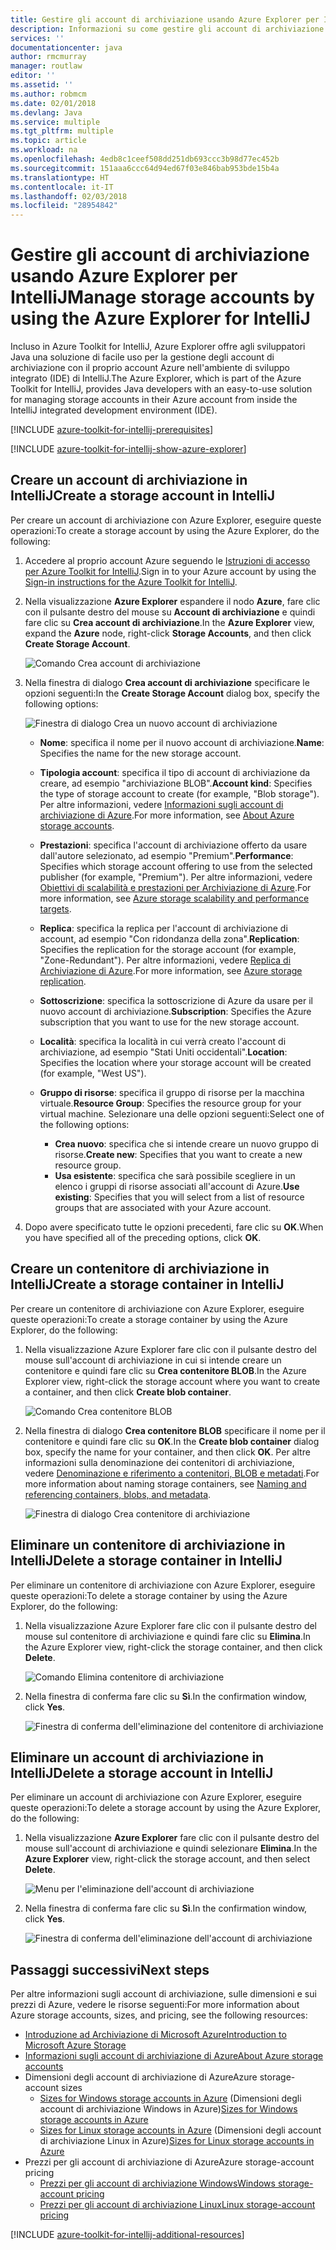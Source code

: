 ```yaml
---
title: Gestire gli account di archiviazione usando Azure Explorer per IntelliJ
description: Informazioni su come gestire gli account di archiviazione di Azure con Azure Explorer per IntelliJ.
services: ''
documentationcenter: java
author: rmcmurray
manager: routlaw
editor: ''
ms.assetid: ''
ms.author: robmcm
ms.date: 02/01/2018
ms.devlang: Java
ms.service: multiple
ms.tgt_pltfrm: multiple
ms.topic: article
ms.workload: na
ms.openlocfilehash: 4edb8c1ceef508dd251db693ccc3b98d77ec452b
ms.sourcegitcommit: 151aaa6ccc64d94ed67f03e846bab953bde15b4a
ms.translationtype: HT
ms.contentlocale: it-IT
ms.lasthandoff: 02/03/2018
ms.locfileid: "28954842"
---
```

# <a name="manage-storage-accounts-by-using-the-azure-explorer-for-intellij"></a><span data-ttu-id="a1f17-103">Gestire gli account di archiviazione usando Azure Explorer per IntelliJ</span><span class="sxs-lookup"><span data-stu-id="a1f17-103">Manage storage accounts by using the Azure Explorer for IntelliJ</span></span>

<span data-ttu-id="a1f17-104">Incluso in Azure Toolkit for IntelliJ, Azure Explorer offre agli sviluppatori Java una soluzione di facile uso per la gestione degli account di archiviazione con il proprio account Azure nell'ambiente di sviluppo integrato (IDE) di IntelliJ.</span><span class="sxs-lookup"><span data-stu-id="a1f17-104">The Azure Explorer, which is part of the Azure Toolkit for IntelliJ, provides Java developers with an easy-to-use solution for managing storage accounts in their Azure account from inside the IntelliJ integrated development environment (IDE).</span></span>

[!INCLUDE [azure-toolkit-for-intellij-prerequisites](../includes/azure-toolkit-for-intellij-prerequisites.md)]

[!INCLUDE [azure-toolkit-for-intellij-show-azure-explorer](../includes/azure-toolkit-for-intellij-show-azure-explorer.md)]

## <a name="create-a-storage-account-in-intellij"></a><span data-ttu-id="a1f17-105">Creare un account di archiviazione in IntelliJ</span><span class="sxs-lookup"><span data-stu-id="a1f17-105">Create a storage account in IntelliJ</span></span>

<span data-ttu-id="a1f17-106">Per creare un account di archiviazione con Azure Explorer, eseguire queste operazioni:</span><span class="sxs-lookup"><span data-stu-id="a1f17-106">To create a storage account by using the Azure Explorer, do the following:</span></span>

1. <span data-ttu-id="a1f17-107">Accedere al proprio account Azure seguendo le [Istruzioni di accesso per Azure Toolkit for IntelliJ].</span><span class="sxs-lookup"><span data-stu-id="a1f17-107">Sign in to your Azure account by using the [Sign-in instructions for the Azure Toolkit for IntelliJ].</span></span> 

2. <span data-ttu-id="a1f17-108">Nella visualizzazione **Azure Explorer** espandere il nodo **Azure**, fare clic con il pulsante destro del mouse su **Account di archiviazione** e quindi fare clic su **Crea account di archiviazione**.</span><span class="sxs-lookup"><span data-stu-id="a1f17-108">In the **Azure Explorer** view, expand the **Azure** node, right-click **Storage Accounts**, and then click **Create Storage Account**.</span></span>

   ![Comando Crea account di archiviazione][CS01]

3. <span data-ttu-id="a1f17-110">Nella finestra di dialogo **Crea account di archiviazione** specificare le opzioni seguenti:</span><span class="sxs-lookup"><span data-stu-id="a1f17-110">In the **Create Storage Account** dialog box, specify the following options:</span></span>

   ![Finestra di dialogo Crea un nuovo account di archiviazione][CS02]

   * <span data-ttu-id="a1f17-112">**Nome**: specifica il nome per il nuovo account di archiviazione.</span><span class="sxs-lookup"><span data-stu-id="a1f17-112">**Name**: Specifies the name for the new storage account.</span></span>

   * <span data-ttu-id="a1f17-113">**Tipologia account**: specifica il tipo di account di archiviazione da creare, ad esempio "archiviazione BLOB".</span><span class="sxs-lookup"><span data-stu-id="a1f17-113">**Account kind**: Specifies the type of storage account to create (for example, "Blob storage").</span></span> <span data-ttu-id="a1f17-114">Per altre informazioni, vedere [Informazioni sugli account di archiviazione di Azure].</span><span class="sxs-lookup"><span data-stu-id="a1f17-114">For more information, see [About Azure storage accounts].</span></span> 

   * <span data-ttu-id="a1f17-115">**Prestazioni**: specifica l'account di archiviazione offerto da usare dall'autore selezionato, ad esempio "Premium".</span><span class="sxs-lookup"><span data-stu-id="a1f17-115">**Performance**: Specifies which storage account offering to use from the selected publisher (for example, "Premium").</span></span> <span data-ttu-id="a1f17-116">Per altre informazioni, vedere [Obiettivi di scalabilità e prestazioni per Archiviazione di Azure].</span><span class="sxs-lookup"><span data-stu-id="a1f17-116">For more information, see [Azure storage scalability and performance targets].</span></span> 

   * <span data-ttu-id="a1f17-117">**Replica**: specifica la replica per l'account di archiviazione di account, ad esempio "Con ridondanza della zona".</span><span class="sxs-lookup"><span data-stu-id="a1f17-117">**Replication**: Specifies the replication for the storage account (for example, "Zone-Redundant").</span></span> <span data-ttu-id="a1f17-118">Per altre informazioni, vedere [Replica di Archiviazione di Azure].</span><span class="sxs-lookup"><span data-stu-id="a1f17-118">For more information, see [Azure storage replication].</span></span> 

   * <span data-ttu-id="a1f17-119">**Sottoscrizione**: specifica la sottoscrizione di Azure da usare per il nuovo account di archiviazione.</span><span class="sxs-lookup"><span data-stu-id="a1f17-119">**Subscription**: Specifies the Azure subscription that you want to use for the new storage account.</span></span>

   * <span data-ttu-id="a1f17-120">**Località**: specifica la località in cui verrà creato l'account di archiviazione, ad esempio "Stati Uniti occidentali".</span><span class="sxs-lookup"><span data-stu-id="a1f17-120">**Location**: Specifies the location where your storage account will be created (for example, "West US").</span></span>

   * <span data-ttu-id="a1f17-121">**Gruppo di risorse**: specifica il gruppo di risorse per la macchina virtuale.</span><span class="sxs-lookup"><span data-stu-id="a1f17-121">**Resource Group**: Specifies the resource group for your virtual machine.</span></span> <span data-ttu-id="a1f17-122">Selezionare una delle opzioni seguenti:</span><span class="sxs-lookup"><span data-stu-id="a1f17-122">Select one of the following options:</span></span>
      * <span data-ttu-id="a1f17-123">**Crea nuovo**: specifica che si intende creare un nuovo gruppo di risorse.</span><span class="sxs-lookup"><span data-stu-id="a1f17-123">**Create new**: Specifies that you want to create a new resource group.</span></span>
      * <span data-ttu-id="a1f17-124">**Usa esistente**: specifica che sarà possibile scegliere in un elenco i gruppi di risorse associati all'account di Azure.</span><span class="sxs-lookup"><span data-stu-id="a1f17-124">**Use existing**: Specifies that you will select from a list of resource groups that are associated with your Azure account.</span></span>

4. <span data-ttu-id="a1f17-125">Dopo avere specificato tutte le opzioni precedenti, fare clic su **OK**.</span><span class="sxs-lookup"><span data-stu-id="a1f17-125">When you have specified all of the preceding options, click **OK**.</span></span>

## <a name="create-a-storage-container-in-intellij"></a><span data-ttu-id="a1f17-126">Creare un contenitore di archiviazione in IntelliJ</span><span class="sxs-lookup"><span data-stu-id="a1f17-126">Create a storage container in IntelliJ</span></span>

<span data-ttu-id="a1f17-127">Per creare un contenitore di archiviazione con Azure Explorer, eseguire queste operazioni:</span><span class="sxs-lookup"><span data-stu-id="a1f17-127">To create a storage container by using the Azure Explorer, do the following:</span></span>

1. <span data-ttu-id="a1f17-128">Nella visualizzazione Azure Explorer fare clic con il pulsante destro del mouse sull'account di archiviazione in cui si intende creare un contenitore e quindi fare clic su **Crea contenitore BLOB**.</span><span class="sxs-lookup"><span data-stu-id="a1f17-128">In the Azure Explorer view, right-click the storage account where you want to create a container, and then click **Create blob container**.</span></span>

   ![Comando Crea contenitore BLOB][CC01]

2. <span data-ttu-id="a1f17-130">Nella finestra di dialogo **Crea contenitore BLOB** specificare il nome per il contenitore e quindi fare clic su **OK**.</span><span class="sxs-lookup"><span data-stu-id="a1f17-130">In the **Create blob container** dialog box, specify the name for your container, and then click **OK**.</span></span> <span data-ttu-id="a1f17-131">Per altre informazioni sulla denominazione dei contenitori di archiviazione, vedere [Denominazione e riferimento a contenitori, BLOB e metadati].</span><span class="sxs-lookup"><span data-stu-id="a1f17-131">For more information about naming storage containers, see [Naming and referencing containers, blobs, and metadata].</span></span>

   ![Finestra di dialogo Crea contenitore di archiviazione][CC02]

## <a name="delete-a-storage-container-in-intellij"></a><span data-ttu-id="a1f17-133">Eliminare un contenitore di archiviazione in IntelliJ</span><span class="sxs-lookup"><span data-stu-id="a1f17-133">Delete a storage container in IntelliJ</span></span>

<span data-ttu-id="a1f17-134">Per eliminare un contenitore di archiviazione con Azure Explorer, eseguire queste operazioni:</span><span class="sxs-lookup"><span data-stu-id="a1f17-134">To delete a storage container by using the Azure Explorer, do the following:</span></span>

1. <span data-ttu-id="a1f17-135">Nella visualizzazione Azure Explorer fare clic con il pulsante destro del mouse sul contenitore di archiviazione e quindi fare clic su **Elimina**.</span><span class="sxs-lookup"><span data-stu-id="a1f17-135">In the Azure Explorer view, right-click the storage container, and then click **Delete**.</span></span>

   ![Comando Elimina contenitore di archiviazione][DC01]

2. <span data-ttu-id="a1f17-137">Nella finestra di conferma fare clic su **Sì**.</span><span class="sxs-lookup"><span data-stu-id="a1f17-137">In the confirmation window, click **Yes**.</span></span>

   ![Finestra di conferma dell'eliminazione del contenitore di archiviazione][DC02]

## <a name="delete-a-storage-account-in-intellij"></a><span data-ttu-id="a1f17-139">Eliminare un account di archiviazione in IntelliJ</span><span class="sxs-lookup"><span data-stu-id="a1f17-139">Delete a storage account in IntelliJ</span></span>

<span data-ttu-id="a1f17-140">Per eliminare un account di archiviazione con Azure Explorer, eseguire queste operazioni:</span><span class="sxs-lookup"><span data-stu-id="a1f17-140">To delete a storage account by using the Azure Explorer, do the following:</span></span>

1. <span data-ttu-id="a1f17-141">Nella visualizzazione **Azure Explorer** fare clic con il pulsante destro del mouse sull'account di archiviazione e quindi selezionare **Elimina**.</span><span class="sxs-lookup"><span data-stu-id="a1f17-141">In the **Azure Explorer** view, right-click the storage account, and then select **Delete**.</span></span>

   ![Menu per l'eliminazione dell'account di archiviazione][DS01]

2. <span data-ttu-id="a1f17-143">Nella finestra di conferma fare clic su **Sì**.</span><span class="sxs-lookup"><span data-stu-id="a1f17-143">In the confirmation window, click **Yes**.</span></span>

   ![Finestra di conferma dell'eliminazione dell'account di archiviazione][DS02]

## <a name="next-steps"></a><span data-ttu-id="a1f17-145">Passaggi successivi</span><span class="sxs-lookup"><span data-stu-id="a1f17-145">Next steps</span></span>

<span data-ttu-id="a1f17-146">Per altre informazioni sugli account di archiviazione, sulle dimensioni e sui prezzi di Azure, vedere le risorse seguenti:</span><span class="sxs-lookup"><span data-stu-id="a1f17-146">For more information about Azure storage accounts, sizes, and pricing, see the following resources:</span></span>

* <span data-ttu-id="a1f17-147">[Introduzione ad Archiviazione di Microsoft Azure]</span><span class="sxs-lookup"><span data-stu-id="a1f17-147">[Introduction to Microsoft Azure Storage]</span></span>
* <span data-ttu-id="a1f17-148">[Informazioni sugli account di archiviazione di Azure]</span><span class="sxs-lookup"><span data-stu-id="a1f17-148">[About Azure storage accounts]</span></span>
* <span data-ttu-id="a1f17-149">Dimensioni degli account di archiviazione di Azure</span><span class="sxs-lookup"><span data-stu-id="a1f17-149">Azure storage-account sizes</span></span>
  * <span data-ttu-id="a1f17-150">[Sizes for Windows storage accounts in Azure] (Dimensioni degli account di archiviazione Windows in Azure)</span><span class="sxs-lookup"><span data-stu-id="a1f17-150">[Sizes for Windows storage accounts in Azure]</span></span>
  * <span data-ttu-id="a1f17-151">[Sizes for Linux storage accounts in Azure] (Dimensioni degli account di archiviazione Linux in Azure)</span><span class="sxs-lookup"><span data-stu-id="a1f17-151">[Sizes for Linux storage accounts in Azure]</span></span>
* <span data-ttu-id="a1f17-152">Prezzi per gli account di archiviazione di Azure</span><span class="sxs-lookup"><span data-stu-id="a1f17-152">Azure storage-account pricing</span></span>
  * <span data-ttu-id="a1f17-153">[Prezzi per gli account di archiviazione Windows]</span><span class="sxs-lookup"><span data-stu-id="a1f17-153">[Windows storage-account pricing]</span></span>
  * <span data-ttu-id="a1f17-154">[Prezzi per gli account di archiviazione Linux]</span><span class="sxs-lookup"><span data-stu-id="a1f17-154">[Linux storage-account pricing]</span></span>

[!INCLUDE [azure-toolkit-for-intellij-additional-resources](../includes/azure-toolkit-for-intellij-additional-resources.md)]

<!-- URL List -->

[Istruzioni di accesso per Azure Toolkit for IntelliJ]: ./azure-toolkit-for-intellij-sign-in-instructions.md
[Sign-in instructions for the Azure Toolkit for IntelliJ]: ./azure-toolkit-for-intellij-sign-in-instructions.md
[Introduzione ad Archiviazione di Microsoft Azure]: /azure/storage/storage-introduction
[Introduction to Microsoft Azure Storage]: /azure/storage/storage-introduction
[Informazioni sugli account di archiviazione di Azure]: /azure/storage/storage-create-storage-account
[About Azure storage accounts]: /azure/storage/storage-create-storage-account
[Replica di Archiviazione di Azure]: /azure/storage/storage-redundancy
[Azure storage replication]: /azure/storage/storage-redundancy
[Obiettivi di scalabilità e prestazioni per Archiviazione di Azure]: /azure/storage/storage-scalability-targets
[Azure storage scalability and Performance Targets]: /azure/storage/storage-scalability-targets
[Denominazione e riferimento a contenitori, BLOB e metadati]: http://go.microsoft.com/fwlink/?LinkId=255555
[Naming and referencing containers, blobs, and metadata]: http://go.microsoft.com/fwlink/?LinkId=255555

[Sizes for Windows storage accounts in Azure]: /azure/virtual-machines/virtual-machines-windows-sizes (Dimensioni degli account di archiviazione Windows in Azure)
[Sizes for Linux storage accounts in Azure]: /azure/virtual-machines/virtual-machines-linux-sizes (Dimensioni degli account di archiviazione Linux in Azure)
[Prezzi per gli account di archiviazione Windows]: /pricing/details/virtual-machines/windows/
[Windows storage-account pricing]: /pricing/details/virtual-machines/windows/
[Prezzi per gli account di archiviazione Linux]: /pricing/details/virtual-machines/linux/
[Linux storage-account pricing]: /pricing/details/virtual-machines/linux/

<!-- IMG List -->

[CS01]: media/azure-toolkit-for-intellij-managing-storage-accounts-using-azure-explorer/CS01.png
[CS02]: media/azure-toolkit-for-intellij-managing-storage-accounts-using-azure-explorer/CS02.png
[CC01]: media/azure-toolkit-for-intellij-managing-storage-accounts-using-azure-explorer/CC01.png
[CC02]: media/azure-toolkit-for-intellij-managing-storage-accounts-using-azure-explorer/CC02.png

[DS01]: media/azure-toolkit-for-intellij-managing-storage-accounts-using-azure-explorer/DS01.png
[DS02]: media/azure-toolkit-for-intellij-managing-storage-accounts-using-azure-explorer/DS02.png
[DC01]: media/azure-toolkit-for-intellij-managing-storage-accounts-using-azure-explorer/DC01.png
[DC02]: media/azure-toolkit-for-intellij-managing-storage-accounts-using-azure-explorer/DC02.png
